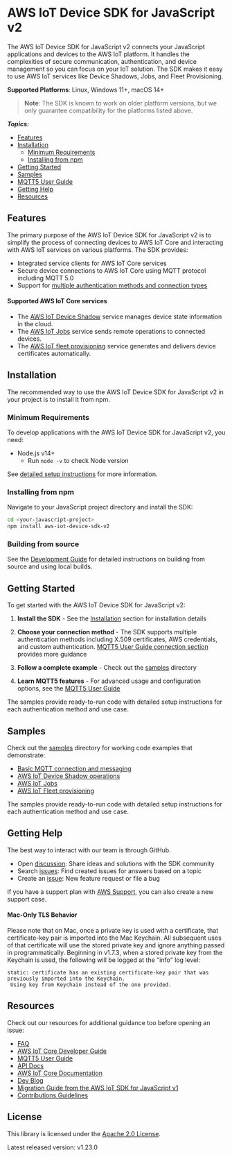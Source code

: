 # AWS IoT Device SDK for JavaScript v2

The AWS IoT Device SDK for JavaScript v2 connects your JavaScript applications and devices to the AWS IoT platform. It handles the complexities of secure communication, authentication, and device management so you can focus on your IoT solution. The SDK makes it easy to use AWS IoT services like Device Shadows, Jobs, and Fleet Provisioning.

**Supported Platforms**: Linux, Windows 11+, macOS 14+

> **Note**: The SDK is known to work on older platform versions, but we only guarantee compatibility for the platforms listed above.

*__Topics:__*
* [Features](#features)
* [Installation](#installation)
  * [Minimum Requirements](#minimum-requirements)
  * [Installing from npm](#installing-from-npm)
* [Getting Started](#getting-started)
* [Samples](samples)
* [MQTT5 User Guide](https://github.com/awslabs/aws-crt-nodejs/blob/main/MQTT5-UserGuide.md)
* [Getting Help](#getting-help)
* [Resources](#resources)

## Features

The primary purpose of the AWS IoT Device SDK for JavaScript v2 is to simplify the process of connecting devices to AWS IoT Core and interacting with AWS IoT services on various platforms. The SDK provides:

* Integrated service clients for AWS IoT Core services
* Secure device connections to AWS IoT Core using MQTT protocol including MQTT 5.0
* Support for [multiple authentication methods and connection types](https://github.com/awslabs/aws-crt-nodejs/blob/main/MQTT5-UserGuide.md#how-to-create-an-mqtt5-client-based-on-desired-connection-method)

#### Supported AWS IoT Core services

* The [AWS IoT Device Shadow](https://docs.aws.amazon.com/iot/latest/developerguide/iot-device-shadows.html) service manages device state information in the cloud.
* The [AWS IoT Jobs](https://docs.aws.amazon.com/iot/latest/developerguide/iot-jobs.html) service sends remote operations to connected devices.
* The [AWS IoT fleet provisioning](https://docs.aws.amazon.com/iot/latest/developerguide/provision-wo-cert.html) service generates and delivers device certificates automatically.

## Installation

The recommended way to use the AWS IoT Device SDK for JavaScript v2 in your project is to install it from npm.

### Minimum Requirements

To develop applications with the AWS IoT Device SDK for JavaScript v2, you need:

* Node.js v14+
  * Run `node -v` to check Node version

See [detailed setup instructions](./documents/PREREQUISITES.md) for more information.

### Installing from npm

Navigate to your JavaScript project directory and install the SDK:

```bash
cd <your-javascript-project>
npm install aws-iot-device-sdk-v2
```

### Building from source

See the [Development Guide](./documents/DEVELOPING.md) for detailed instructions on building from source and using local builds.

## Getting Started

To get started with the AWS IoT Device SDK for JavaScript v2:

1. **Install the SDK** - See the [Installation](#installation) section for installation details

2. **Choose your connection method** - The SDK supports multiple authentication methods including X.509 certificates, AWS credentials, and custom authentication. [MQTT5 User Guide connection section](https://github.com/awslabs/aws-crt-nodejs/blob/main/MQTT5-UserGuide.md#connecting-to-aws-iot-core) provides more guidance

3. **Follow a complete example** - Check out the [samples](samples) directory

4. **Learn MQTT5 features** - For advanced usage and configuration options, see the [MQTT5 User Guide](https://github.com/awslabs/aws-crt-nodejs/blob/main/MQTT5-UserGuide.md)

The samples provide ready-to-run code with detailed setup instructions for each authentication method and use case.

## Samples

Check out the [samples](samples) directory for working code examples that demonstrate:
- [Basic MQTT connection and messaging](./samples/node/pub_sub_mqtt5)
- [AWS IoT Device Shadow operations](./samples/node/service_clients/shadow)
- [AWS IoT Jobs](./samples/node/service_clients/jobs)
- [AWS IoT Fleet provisioning](./samples/node/service_clients/fleet_provisioning)

The samples provide ready-to-run code with detailed setup instructions for each authentication method and use case.

## Getting Help

The best way to interact with our team is through GitHub.
* Open [discussion](https://github.com/aws/aws-iot-device-sdk-js-v2/discussions): Share ideas and solutions with the SDK community
* Search [issues](https://github.com/aws/aws-iot-device-sdk-js-v2/issues): Find created issues for answers based on a topic
* Create an [issue](https://github.com/aws/aws-iot-device-sdk-js-v2/issues/new/choose): New feature request or file a bug

If you have a support plan with [AWS Support](https://aws.amazon.com/premiumsupport/), you can also create a new support case.

#### Mac-Only TLS Behavior

Please note that on Mac, once a private key is used with a certificate, that certificate-key pair is imported into the Mac Keychain.  All subsequent uses of that certificate will use the stored private key and ignore anything passed in programmatically.  Beginning in v1.7.3, when a stored private key from the Keychain is used, the following will be logged at the "info" log level:

```
static: certificate has an existing certificate-key pair that was previously imported into the Keychain.
 Using key from Keychain instead of the one provided.
```

## Resources

Check out our resources for additional guidance too before opening an issue:

* [FAQ](./documents/FAQ.md)
* [AWS IoT Core Developer Guide](https://docs.aws.amazon.com/iot/latest/developerguide/what-is-aws-iot.html)
* [MQTT5 User Guide](https://github.com/awslabs/aws-crt-nodejs/blob/main/MQTT5-UserGuide.md)
* [API Docs](https://aws.github.io/aws-iot-device-sdk-js-v2/)
* [AWS IoT Core Documentation](https://docs.aws.amazon.com/iot/)
* [Dev Blog](https://aws.amazon.com/blogs/iot/category/internet-of-things/)
* [Migration Guide from the AWS IoT SDK for JavaScript v1](./documents/MIGRATION_GUIDE.md)
* [Contributions Guidelines](./documents/CONTRIBUTING.md)

## License

This library is licensed under the [Apache 2.0 License](./documents/LICENSE).

Latest released version: v1.23.0

